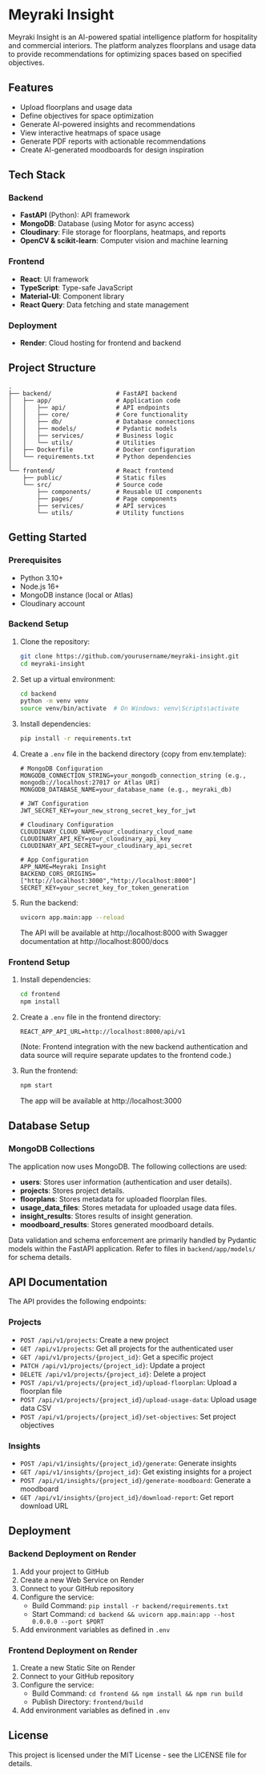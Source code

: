 # Meyraki Insight

Meyraki Insight is an AI-powered spatial intelligence platform for hospitality and commercial interiors. The platform analyzes floorplans and usage data to provide recommendations for optimizing spaces based on specified objectives.

## Features

- Upload floorplans and usage data
- Define objectives for space optimization
- Generate AI-powered insights and recommendations
- View interactive heatmaps of space usage
- Generate PDF reports with actionable recommendations
- Create AI-generated moodboards for design inspiration

## Tech Stack

### Backend
- **FastAPI** (Python): API framework
- **MongoDB**: Database (using Motor for async access)
- **Cloudinary**: File storage for floorplans, heatmaps, and reports
- **OpenCV & scikit-learn**: Computer vision and machine learning

### Frontend
- **React**: UI framework
- **TypeScript**: Type-safe JavaScript
- **Material-UI**: Component library
- **React Query**: Data fetching and state management

### Deployment
- **Render**: Cloud hosting for frontend and backend

## Project Structure

```
.
├── backend/                  # FastAPI backend
│   ├── app/                  # Application code
│   │   ├── api/              # API endpoints
│   │   ├── core/             # Core functionality
│   │   ├── db/               # Database connections
│   │   ├── models/           # Pydantic models
│   │   ├── services/         # Business logic
│   │   └── utils/            # Utilities
│   ├── Dockerfile            # Docker configuration
│   └── requirements.txt      # Python dependencies
│
└── frontend/                 # React frontend
    ├── public/               # Static files
    └── src/                  # Source code
        ├── components/       # Reusable UI components
        ├── pages/            # Page components
        ├── services/         # API services
        └── utils/            # Utility functions
```

## Getting Started

### Prerequisites

- Python 3.10+
- Node.js 16+
- MongoDB instance (local or Atlas)
- Cloudinary account

### Backend Setup

1. Clone the repository:
   ```bash
   git clone https://github.com/yourusername/meyraki-insight.git
   cd meyraki-insight
   ```

2. Set up a virtual environment:
   ```bash
   cd backend
   python -m venv venv
   source venv/bin/activate  # On Windows: venv\Scripts\activate
   ```

3. Install dependencies:
   ```bash
   pip install -r requirements.txt
   ```

4. Create a `.env` file in the backend directory (copy from env.template):
   ```
   # MongoDB Configuration
   MONGODB_CONNECTION_STRING=your_mongodb_connection_string (e.g., mongodb://localhost:27017 or Atlas URI)
   MONGODB_DATABASE_NAME=your_database_name (e.g., meyraki_db)

   # JWT Configuration
   JWT_SECRET_KEY=your_new_strong_secret_key_for_jwt

   # Cloudinary Configuration
   CLOUDINARY_CLOUD_NAME=your_cloudinary_cloud_name
   CLOUDINARY_API_KEY=your_cloudinary_api_key
   CLOUDINARY_API_SECRET=your_cloudinary_api_secret

   # App Configuration
   APP_NAME=Meyraki Insight
   BACKEND_CORS_ORIGINS=["http://localhost:3000","http://localhost:8000"]
   SECRET_KEY=your_secret_key_for_token_generation
   ```

5. Run the backend:
   ```bash
   uvicorn app.main:app --reload
   ```
   The API will be available at http://localhost:8000 with Swagger documentation at http://localhost:8000/docs

### Frontend Setup

1. Install dependencies:
   ```bash
   cd frontend
   npm install
   ```

2. Create a `.env` file in the frontend directory:
   ```
   REACT_APP_API_URL=http://localhost:8000/api/v1
   ```
   (Note: Frontend integration with the new backend authentication and data source will require separate updates to the frontend code.)

3. Run the frontend:
   ```bash
   npm start
   ```
   The app will be available at http://localhost:3000

## Database Setup

### MongoDB Collections

The application now uses MongoDB. The following collections are used:

*   **users**: Stores user information (authentication and user details).
*   **projects**: Stores project details.
*   **floorplans**: Stores metadata for uploaded floorplan files.
*   **usage_data_files**: Stores metadata for uploaded usage data files.
*   **insight_results**: Stores results of insight generation.
*   **moodboard_results**: Stores generated moodboard details.

Data validation and schema enforcement are primarily handled by Pydantic models within the FastAPI application. Refer to files in `backend/app/models/` for schema details.

## API Documentation

The API provides the following endpoints:

### Projects

- `POST /api/v1/projects`: Create a new project
- `GET /api/v1/projects`: Get all projects for the authenticated user
- `GET /api/v1/projects/{project_id}`: Get a specific project
- `PATCH /api/v1/projects/{project_id}`: Update a project
- `DELETE /api/v1/projects/{project_id}`: Delete a project
- `POST /api/v1/projects/{project_id}/upload-floorplan`: Upload a floorplan file
- `POST /api/v1/projects/{project_id}/upload-usage-data`: Upload usage data CSV
- `POST /api/v1/projects/{project_id}/set-objectives`: Set project objectives

### Insights

- `POST /api/v1/insights/{project_id}/generate`: Generate insights
- `GET /api/v1/insights/{project_id}`: Get existing insights for a project
- `POST /api/v1/insights/{project_id}/generate-moodboard`: Generate a moodboard
- `GET /api/v1/insights/{project_id}/download-report`: Get report download URL

## Deployment

### Backend Deployment on Render

1. Add your project to GitHub
2. Create a new Web Service on Render
3. Connect to your GitHub repository
4. Configure the service:
   - Build Command: `pip install -r backend/requirements.txt`
   - Start Command: `cd backend && uvicorn app.main:app --host 0.0.0.0 --port $PORT`
5. Add environment variables as defined in `.env`

### Frontend Deployment on Render

1. Create a new Static Site on Render
2. Connect to your GitHub repository
3. Configure the service:
   - Build Command: `cd frontend && npm install && npm run build`
   - Publish Directory: `frontend/build`
4. Add environment variables as defined in `.env`

## License

This project is licensed under the MIT License - see the LICENSE file for details. 